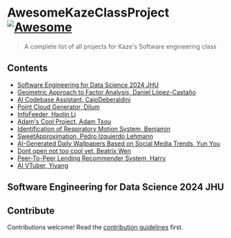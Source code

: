 # AwesomeKazeClassProject [![Awesome](https://awesome.re/badge.svg)](https://awesome.re)

> A complete list of all projects for Kaze&#39;s Software engineering class

## Contents

- [Software Engineering for Data Science 2024 JHU](#software-engineering-for-data-science-2024-jhu)
- [Geometric Approach to Factor Analysis, Daniel López-Castaño](https://github.com/juadlopezcas/GeomFA)
- [AI Codebase Assistant, CaioDeberaldini](https://github.com/caiodeberaldini/semester_project)
- [Point Cloud Generator, Dilum](https://github.com/DilumFernando/point_cloud_gen)
- [InfoFeeder, Haolin Li](https://github.com/JamesLi128/InfoFeeder)
- [Adam's Cool Project, Adam Tsou](https://github.com/atsou2/clothingquality)
- [Identification of Respiratory Motion System, Benjamin](https://github.com/bweinbe5/553.689)
- [SweetApproximation, Pedro Izquierdo Lehmann](https://github.com/pizqleh/sweet-approximation)
- [AI-Generated Daily Wallpapers Based on Social Media Trends, Yun You](https://github.com/IvyYY00/SDE-for-datascience-project)
- [Dont open not too cool yet, Beatrix Wen](https://github.com/WwHeEnN/test-kaze-class)
- [Peer-To-Peer Lending Recommender System, Harry](https://github.com/BabisSalis/PeerToPeerLendingRecommender/tree/main)
- [AI VTuber, Yiyang](https://github.com/ygu28/Lain-AI-Channel)

## Software Engineering for Data Science 2024 JHU


## Contribute

Contributions welcome! Read the [contribution guidelines](contributing.md) first.
